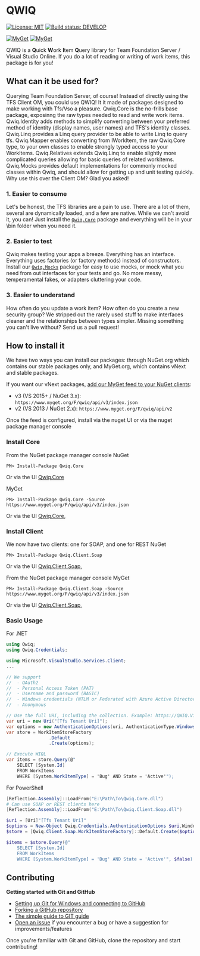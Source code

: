  QWIQ
=======

[![License: MIT](https://img.shields.io/badge/License-MIT-yellow.svg)](https://github.com/LeCantaloop/Qwiq/blob/master/LICENSE) [![Build status: DEVELOP](https://ci.appveyor.com/api/projects/status/jfi0nejktfny3dkf/branch/develop?svg=true)](https://ci.appveyor.com/project/LeCantaloop/microsoft-qwiq/branch/develop)

[![MyGet](https://img.shields.io/myget/qwiq/v/Qwiq.Core.svg)](https://myget.org/feed/qwiq/package/nuget/Qwiq.Core) [![MyGet](https://img.shields.io/myget/qwiq/vpre/Qwiq.Core.svg)](https://myget.org/feed/qwiq/package/nuget/Qwiq.Core)

QWIQ is a **Q**uick **W**ork **I**tem **Q**uery library for Team Foundation Server / Visual Studio Online. If you do a lot of reading or writing of work items, this package is for you! 

## What can it be used for?
Querying Team Foundation Server, of course! Instead of directly using the TFS Client OM, you could use QWIQ! It it made of packages designed to make working with Tfs/Vso a pleasure. Qwiq.Core is the no-frills base package, exposinng the raw types needed to read and write work items. Qwiq.Identity adds methods to simplify converting between your preferred method of identity (display names, user names) and TFS's identity classes. Qwiq.Linq provides a Linq query provider to be able to write Linq to query tfs. Qwiq.Mapper enables converting from IWorkItem, the raw Qwiq.Core type, to your own classes to enable strongly typed access to your WorkItems. Qwiq.Relatives extends Qwiq.Linq to enable slightly more complicated queries allowing for basic queries of related workitems. Qwiq.Mocks provides default implementations for commonly mocked classes within Qwiq, and should allow for getting up and unit testing quickly. Why use this over the Client OM? Glad you asked!

### 1. Easier to consume
Let's be honest, the TFS libraries are a pain to use. There are a lot of them, several are dynamically loaded, and a few are native. While we can't avoid it, you can! Just install the [`Qwiq.Core`](https://www.nuget.org/packages/Qwiq.Core/) package and everything will be in your \bin folder when you need it.

### 2. Easier to test
Qwiq makes testing your apps a breeze. Everything has an interface. Everything uses factories (or factory methods) instead of constructors. Install our [`Qwiq.Mocks`](https://www.nuget.org/packages/Qwiq.Mocks/) package for easy to use mocks, or mock what you need from out interfaces for your tests and go. No more messy, temperamental fakes, or adapters cluttering your code.

### 3. Easier to understand
How often do you update a work item? How often do you create a new security group? We stripped out the rarely used stuff to make interfaces cleaner and the relationships between types simpler. Missing something you can't live without? Send us a pull request!

## How to install it
We have two ways you can install our packages: through NuGet.org which contains our stable packages only, and MyGet.org, which contains vNext and stable packages.


If you want our vNext packages, [add our MyGet feed to your NuGet clients](https://docs.nuget.org/ndocs/tools/package-manager-ui#package-sources):

 - v3 (VS 2015+ / NuGet 3.x): `https://www.myget.org/F/qwiq/api/v3/index.json`
 - v2 (VS 2013 / NuGet 2.x): `https://www.myget.org/F/qwiq/api/v2`

Once the feed is configured, install via the nuget UI or via the nuget package manager console

### Install Core
From the NuGet package manager console
NuGet
```
PM> Install-Package Qwiq.Core
```
Or via the UI [Qwiq.Core](https://www.nuget.org/packages/Qwiq.Core/)

MyGet
```
PM> Install-Package Qwiq.Core -Source https://www.myget.org/F/qwiq/api/v3/index.json
```
Or via the UI [Qwiq.Core](https://www.myget.org/feed/qwiq/package/nuget/Qwiq.Core),


### Install Client
We now have two clients: one for SOAP, and one for REST
NuGet
```
PM> Install-Package Qwiq.Client.Soap
```
Or via the UI [Qwiq.Client.Soap](https://www.nuget.org/packages/Qwiq.Client.Soap/),


From the NuGet package manager console
MyGet
```
PM> Install-Package Qwiq.Client.Soap -Source https://www.myget.org/F/qwiq/api/v3/index.json
```
Or via the UI [Qwiq.Client.Soap](https://www.myget.org/feed/qwiq/package/nuget/Qwiq.Client.Soap),

### Basic Usage
For .NET

```csharp
using Qwiq;
using Qwiq.Credentials;

using Microsoft.VisualStudio.Services.Client;
...

// We support
//  - OAuth2
//  - Personal Access Token (PAT)
//  - Username and password (BASIC)
//  - Windows credentials (NTLM or Federated with Azure Active Directory)
//  - Anonymous

// Use the full URI, including the collection. Example: https://QWIQ.VisualStudio.com/DefaultCollection
var uri = new Uri("[Tfs Tenant Uri]");
var options = new AuthenticationOptions(uri, AuthenticationType.Windows);
var store = WorkItemStoreFactory
                .Default
                .Create(options);

// Execute WIQL
var items = store.Query(@"
    SELECT [System.Id] 
    FROM WorkItems 
    WHERE [System.WorkItemType] = 'Bug' AND State = 'Active'");
```

For PowerShell

```powershell
[Reflection.Assembly]::LoadFrom("E:\Path\To\Qwiq.Core.dll")
# Can use SOAP or REST clients here
[Reflection.Assembly]::LoadFrom("E:\Path\To\Qwiq.Client.Soap.dll")

$uri = [Uri]"[Tfs Tenant Uri]"
$options = New-Object Qwiq.Credentials.AuthenticationOptions $uri,Windows
$store = [Qwiq.Client.Soap.WorkItemStoreFactory]::Default.Create($options)

$items = $store.Query(@"
    SELECT [System.Id] 
    FROM WorkItems 
    WHERE [System.WorkItemType] = 'Bug' AND State = 'Active'", $false)
```

## Contributing
**Getting started with Git and GitHub**

 * [Setting up Git for Windows and connecting to GitHub](http://help.github.com/win-set-up-git/)
 * [Forking a GitHub repository](http://help.github.com/fork-a-repo/)
 * [The simple guide to GIT guide](http://rogerdudler.github.com/git-guide/)
 * [Open an issue](https://github.com/MicrosoftEdge/Microsoft.Qwiq/issues) if you encounter a bug or have a suggestion for improvements/features


Once you're familiar with Git and GitHub, clone the repository and start contributing!

